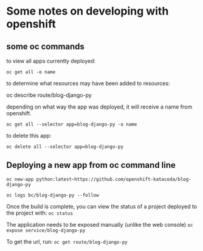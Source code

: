 # Some notes on developing with openshift

## some oc commands 

to view all apps currently deployed: 

`oc get all -o name`

to determine what resources may have been added to resources: 

oc describe route/blog-django-py

depending on what way the app was deployed, it will receive a name from
openshift. 


`oc get all --selector app=blog-django-py -o name`


to delete this app: 

`oc delete all --selector app=blog-django-py`


## Deploying a new app from oc command line

`oc new-app python:latest~https://github.com/openshift-katacoda/blog-django-py`

`oc logs bc/blog-django-py --follow`

Once the build is complete, you can view the status of a project deployed to
the project with:
`oc status`


The application needs to be exposed manually (unlike the web console)
`oc expose service/blog-django-py`


To get the url, run:
`oc get route/blog-django-py`
